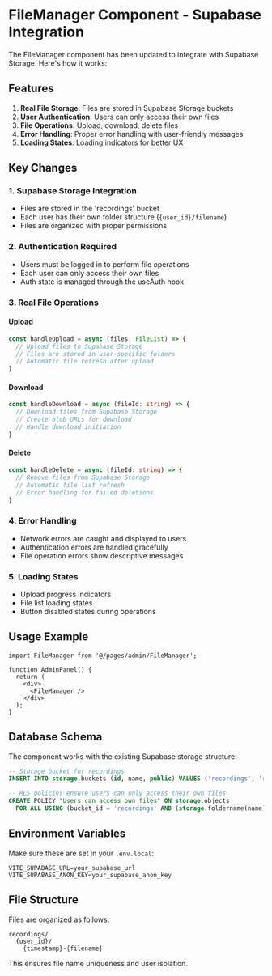# FileManager Component - Supabase Integration

The FileManager component has been updated to integrate with Supabase Storage. Here's how it works:

## Features

1. **Real File Storage**: Files are stored in Supabase Storage buckets
2. **User Authentication**: Users can only access their own files
3. **File Operations**: Upload, download, delete files
4. **Error Handling**: Proper error handling with user-friendly messages
5. **Loading States**: Loading indicators for better UX

## Key Changes

### 1. Supabase Storage Integration
- Files are stored in the 'recordings' bucket
- Each user has their own folder structure (`{user_id}/filename`)
- Files are organized with proper permissions

### 2. Authentication Required
- Users must be logged in to perform file operations
- Each user can only access their own files
- Auth state is managed through the useAuth hook

### 3. Real File Operations

#### Upload
```typescript
const handleUpload = async (files: FileList) => {
  // Upload files to Supabase Storage
  // Files are stored in user-specific folders
  // Automatic file refresh after upload
}
```

#### Download
```typescript
const handleDownload = async (fileId: string) => {
  // Download files from Supabase Storage
  // Create blob URLs for download
  // Handle download initiation
}
```

#### Delete
```typescript
const handleDelete = async (fileId: string) => {
  // Remove files from Supabase Storage
  // Automatic file list refresh
  // Error handling for failed deletions
}
```

### 4. Error Handling
- Network errors are caught and displayed to users
- Authentication errors are handled gracefully
- File operation errors show descriptive messages

### 5. Loading States
- Upload progress indicators
- File list loading states
- Button disabled states during operations

## Usage Example

```tsx
import FileManager from '@/pages/admin/FileManager';

function AdminPanel() {
  return (
    <div>
      <FileManager />
    </div>
  );
}
```

## Database Schema

The component works with the existing Supabase storage structure:

```sql
-- Storage bucket for recordings
INSERT INTO storage.buckets (id, name, public) VALUES ('recordings', 'recordings', true);

-- RLS policies ensure users can only access their own files
CREATE POLICY "Users can access own files" ON storage.objects
  FOR ALL USING (bucket_id = 'recordings' AND (storage.foldername(name))[1] = auth.uid()::text);
```

## Environment Variables

Make sure these are set in your `.env.local`:

```
VITE_SUPABASE_URL=your_supabase_url
VITE_SUPABASE_ANON_KEY=your_supabase_anon_key
```

## File Structure

Files are organized as follows:
```
recordings/
  {user_id}/
    {timestamp}-{filename}
```

This ensures file name uniqueness and user isolation.